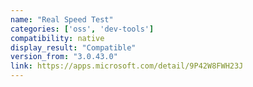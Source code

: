 ```yaml
---
name: "Real Speed Test"
categories: ['oss', 'dev-tools']
compatibility: native
display_result: "Compatible"
version_from: "3.0.43.0"
link: https://apps.microsoft.com/detail/9P42W8FWH23J
---
```

